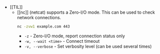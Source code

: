 - [[TIL]]
	- [[nc]] (netcat) supports a Zero-I/O mode. This can be used to check network connections.
	  ``` bash
	  nc -zvw1 example.com 443
	  ```
		- `-z` - Zero-I/O mode, report connection status only
		- `-w, --wait <time>` - Connect timeout
		- `-v, --verbose` - Set verbosity level (can be used several times)
